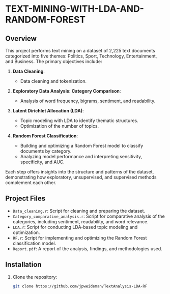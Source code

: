 # TEXT-MINING-WITH-LDA-AND-RANDOM-FOREST

## Overview

This project performs text mining on a dataset of 2,225 text documents categorized into five themes: Politics, Sport, Technology, Entertainment, and Business. The primary objectives include:

1. **Data Cleaning**:
   - Data cleaning and tokenization.

2. **Exploratory Data Analysis: Category Comparison**:
   - Analysis of word frequency, bigrams, sentiment, and readability.

3. **Latent Dirichlet Allocation (LDA)**:
   - Topic modeling with LDA to identify thematic structures.
   - Optimization of the number of topics.

4. **Random Forest Classification**:
   - Building and optimizing a Random Forest model to classify documents by category.
   - Analyzing model performance and interpreting sensitivity, specificity, and AUC.

Each step offers insights into the structure and patterns of the dataset, demonstrating how exploratory, unsupervised, and supervised methods complement each other.

## Project Files

- `Data_cleaning.r`: Script for cleaning and preparing the dataset.
- `Category_comparative_analysis.r`: Script for comparative analysis of the categories, including sentiment, readability, and word relevance.
- `LDA.r`: Script for conducting LDA-based topic modeling and optimization.
- `RF.r`: Script for implementing and optimizing the Random Forest classification model.
- `Report.pdf`: A report of the analysis, findings, and methodologies used.

## Installation

1. Clone the repository:
   ```bash
   git clone https://github.com/jpweideman/TextAnalysis-LDA-RF
